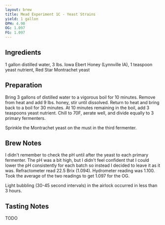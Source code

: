 ```yaml
---
layout: brew
title: Mead Experiment 1C - Yeast Strains
yield: 1 gallon
OPH: 4.90
OG: 1.097
FG: 1.097
---
```


## Ingredients
1 gallon distilled water, 3 lbs. Iowa Ebert Honey (Lynnville IA), 1 teaspoon yeast nutrient, Red Star Montrachet yeast

## Preparation
Bring 3 gallons of distilled water to a vigorous boil for 10 minutes.  Remove from heat and add 9 lbs. honey, stir until dissolved.  Return to heat and bring back to a boil for 30 minutes.  At 10 minutes remaining in the boil, add 3 teaspoons yeast nutrient.  Chill to 70F, aerate well, and divide equally to 3 primary fermenters.  

Sprinkle the Montrachet yeast on the must in the third fermenter.

## Brew Notes
I didn't remember to check the pH until after the yeast to each primary fermenter.  The pH was a bit high, but I didn't feel confident that I could lower the pH consistently for each batch so instead I decided to leave it as it was. Refractometer read 22.5 Brix (1.094). Hydrometer reading was 1.100.  Took the average of the two readings to get 1.097 for the OG.

Light bubbling (30-45 second intervals) in the airlock occurred in less than 3 hours.

## Tasting Notes
TODO